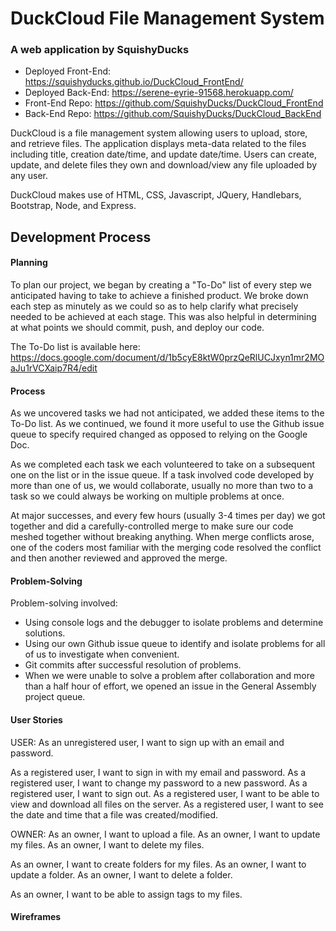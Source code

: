 # DuckCloud File Management System
### A web application by SquishyDucks

* Deployed Front-End: https://squishyducks.github.io/DuckCloud_FrontEnd/
* Deployed Back-End: https://serene-eyrie-91568.herokuapp.com/
* Front-End Repo: https://github.com/SquishyDucks/DuckCloud_FrontEnd
* Back-End Repo: https://github.com/SquishyDucks/DuckCloud_BackEnd

DuckCloud is a file management system allowing users to upload, store, and retrieve files. The application displays meta-data related to the files including title, creation date/time, and update date/time. Users can create, update, and delete files they own and download/view any file uploaded by any user.

DuckCloud makes use of HTML, CSS, Javascript, JQuery, Handlebars, Bootstrap, Node, and Express.

## Development Process

#### Planning

To plan our project, we began by creating a "To-Do" list of every step we
anticipated having to take to achieve a finished product. We broke down each
step as minutely as we could so as to help clarify what precisely needed to
be achieved at each stage. This was also helpful in determining at what points
we should commit, push, and deploy our code.

The To-Do list is available here:
https://docs.google.com/document/d/1b5cyE8ktW0przQeRlUCJxyn1mr2MOaJu1rVCXaip7R4/edit

#### Process

As we uncovered tasks we had not anticipated, we added these items to the
To-Do list. As we continued, we found it more useful to use the Github issue
queue to specify required changed as opposed to relying on the Google Doc.

As we completed each task we each volunteered to take on a subsequent one on
the list or in the issue queue. If a task involved code developed by more than
one of us, we would collaborate, usually no more than two to a task so we could
always be working on multiple problems at once.

At major successes, and every few hours (usually 3-4 times per day) we got
together and did a carefully-controlled merge to make sure our code meshed
together without breaking anything. When merge conflicts arose, one of the
coders most familiar with the merging code resolved the conflict and then
another reviewed and approved the merge.

#### Problem-Solving

Problem-solving involved:

* Using console logs and the debugger to isolate problems and determine solutions.
* Using our own Github issue queue to identify and isolate problems for all of us to investigate when convenient.
* Git commits after successful resolution of problems.
* When we were unable to solve a problem after collaboration and more than a
half hour of effort, we opened an issue in the General Assembly project queue.

#### User Stories

USER:
As an unregistered user, I want to sign up with an email and password.

As a registered user, I want to sign in with my email and password.
As a registered user, I want to change my password to a new password.
As a registered user, I want to sign out.
As a registered user, I want to be able to view and download all files on the server.
As a registered user, I want to see the date and time that a file was created/modified.

OWNER:
As an owner, I want to upload a file.
As an owner, I want to update my files.
As an owner, I want to delete my files.

As an owner, I want to create folders for my files.
As an owner, I want to update a folder.
As an owner, I want to delete a folder.

As an owner, I want to be able to assign tags to my files.

#### Wireframes
